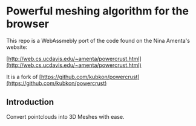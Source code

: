 # Powerful meshing algorithm for the browser

This repo is a WebAssmebly port of the code found on the Nina Amenta's
website:

[http://web.cs.ucdavis.edu/~amenta/powercrust.html](http://web.cs.ucdavis.edu/~amenta/powercrust.html)

It is a fork of [https://github.com/kubkon/powercrust](https://github.com/kubkon/powercrust)

## Introduction
Convert pointclouds into 3D Meshes with ease.

